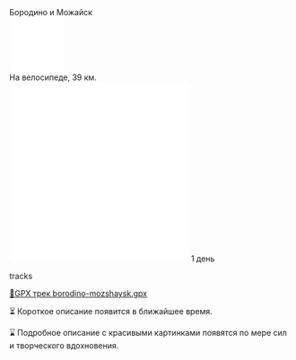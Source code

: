 
<link rel="stylesheet" href="../assets-custom/css/style-markdown.css">
<div class="cover-container" style="background-image: url('mozhaysk-kreml.jpg'); background-position-y: 40%;">
	<div class="cover-text">
		<div class="cover-title">
            Бородино и Можайск
        </div>
		<div class="cover-description">
			<div class="packages-location">
                <img loading="lazy" src="../assets-custom/icon-bike.png" alt="" class="cover-icon">
                <div class="h4-default regular">На велосипеде, 39 км.</div>
            </div>
            <div>
                <img class="cover-icon" loading="lazy" src="../assets-custom/icon-time.png" alt=""  />
                <span>1 день</span>
            </div>
		</div>
	</div>
</div>

tracks

[📍GPX трек borodino-mozshaysk.gpx](borodino-mozshaysk.gpx)


⏳ Короткое описание появится в ближайшее время.

⌛ Подробное описание с красивыми картинками появятся по мере сил и творческого вдохновения.





<link href="https://api.mapbox.com/mapbox-gl-js/v3.10.0/mapbox-gl.css" rel="stylesheet">
<script src="https://api.mapbox.com/mapbox-gl-js/v3.10.0/mapbox-gl.js"></script>
<script src="https://cdn.jsdelivr.net/npm/js-yaml@4.1.0/dist/js-yaml.min.js"></script>
<script src="../assets-custom/js/cozy-journey.js"></script>
<script>
    architectMap({tracks: [{path: 'borodino-mozshaysk.gpx'}], yamlPoints: 'points.yaml'});
</script>

